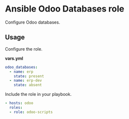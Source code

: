# Ansible Odoo Databases role

Configure Odoo databases.

## Usage

Configure the role.

**vars.yml**

```yml
odoo_databases:
  - name: erp
    state: present
  - name: erp-dev
    state: absent
```

Include the role in your playbook.

```yml
- hosts: odoo
  roles:
  - role: odoo-scripts
```